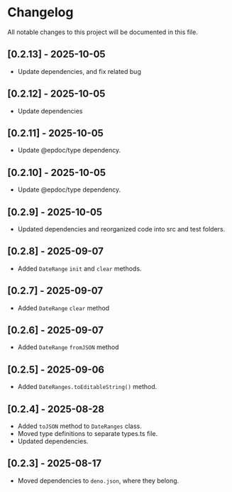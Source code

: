 # Changelog

All notable changes to this project will be documented in this file.

## [0.2.13] - 2025-10-05

- Update dependencies, and fix related bug

## [0.2.12] - 2025-10-05

- Update dependencies

## [0.2.11] - 2025-10-05

- Update @epdoc/type dependency.

## [0.2.10] - 2025-10-05

- Update @epdoc/type dependency.

## [0.2.9] - 2025-10-05

- Updated dependencies and reorganized code into src and test folders.

## [0.2.8] - 2025-09-07

- Added `DateRange` `init` and `clear` methods.

## [0.2.7] - 2025-09-07

- Added `DateRange` `clear` method

## [0.2.6] - 2025-09-07

- Added `DateRange` `fromJSON` method

## [0.2.5] - 2025-09-06

- Added `DateRanges.toEditableString()` method.

## [0.2.4] - 2025-08-28

- Added `toJSON` method to `DateRanges` class.
- Moved type definitions to separate types.ts file.
- Updated dependencies.

## [0.2.3] - 2025-08-17

- Moved dependencies to `deno.json`, where they belong.

